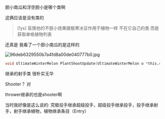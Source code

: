 胆小南瓜和浮空胆小是哪个类啊

这俩应该是没有类的

> [!ys]
> 盲猜他的不胆小效果跟极寒冰豆作用于植物一样
> 不在它自己的类
> 而是获取单格植物列表

还真是
我看了一个胆小南瓜的是这样的

![96deb6329550b7a4fd8a00de040777b0.jpg](https://picgo18719498306.oss-cn-guangzhou.aliyuncs.com/96deb6329550b7a4fd8a00de040777b0.jpg)
```C
void UltimateWinterMelon PlantShootUpdate(UltimateWinterMelon o *this,const MethodInfo *method)float thePlantAttackInterval;/xmm6 4float v4;/xmm0 4UltimateWinterMelon c *klass;/rdxUnityEngine_Animator_o *anim;//rdichar v7;/alint64 v8;/rdxint64 v9;/rcxif !byte 182089A8E{sub_180296990(&StringLiteral 4403);byte182089A8E=1;((void fastcall *)(UltimateWinterMelon o *const MethodInfo *))this->klass->vtable._24_UpdateAttackCountDown.methodPtr)(this,this->klass->vtable.24_UpdateAttackCountDown.method);if this->fields.thePlantAttackCountDown 0.0thePlantAttackInterval this->fields.thePlantAttackInterval;v4 UnityEngine_Random Range(0.94999999,1.05,OLL);klass this->klass;anim this->fields.anim;this->fields.thePlantAttackCountDown v4 thePlantAttackInterval;v7=(int64 fastcall *)(UltimateWinterMelon o *const MethodInfo *))klass->vtable.25_Shootable.methodPtr)(this,klass->vtable.25_Shootable.method);if(!anim）sub180296BC0(v9,V8);UnityEngine_Animator SetBoolstring(anim,StringLiteral 4403,v7,0LL);
```
继承的射手类
很朴实无华

Shooter？
对

thrower继承的也是shooter啊

当时我好像是这么说的: 
究极投手继承超级投手，超级投手继承投手，投手继承射手，射手继承植物，植物继承条目（Entry）
